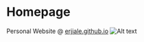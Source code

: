 # Homepage
Personal Website @ <a href="http://erjiale.github.io">erjiale.github.io</a>
![Alt text](/Images/bg.jph?raw=true "Optional Title")
